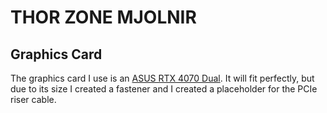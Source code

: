 # THOR ZONE MJOLNIR

## Graphics Card

The graphics card I use is an [ASUS RTX 4070 Dual](https://www.asus.com/de/motherboards-components/graphics-cards/dual/dual-rtx4070-o12g/). It will fit perfectly, but due to its size I created a fastener and I created a placeholder for the PCIe riser cable.


